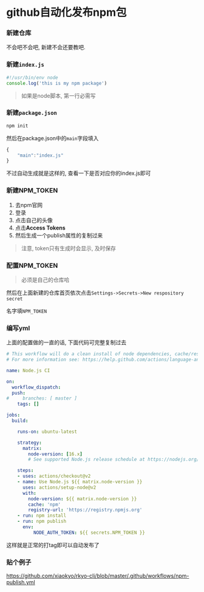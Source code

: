 # github自动化发布npm包

### 新建仓库

不会吧不会吧, 新建不会还要教吧.

### 新建```index.js```

```javascript
#!/usr/bin/env node
console.log('this is my npm package')
```

> 如果是node脚本, 第一行必需写

### 新建```package.json```

```bash
npm init
```

然后在package.json中的```main```字段填入

```javascript
{
	"main":"index.js"
}
```

不过自动生成就是这样的, 查看一下是否对应你的index.js即可

### 新建NPM_TOKEN

1. 去npm官网
2. 登录
3. 点击自己的头像
4. 点击**Access Tokens**
5. 然后生成一个publish属性的复制过来

> 注意, token只有生成时会显示, 及时保存

### 配置NPM_TOKEN

> 必须是自己的仓库哈

然后在上面新建的仓库首页依次点击```Settings->Secrets->New respository secret```

名字填```NPM_TOKEN```

### 编写yml

上面的配置做的一直的话, 下面代码可完整复制过去

```yaml
# This workflow will do a clean install of node dependencies, cache/restore them, build the source code and run tests across different versions of node
# For more information see: https://help.github.com/actions/language-and-framework-guides/using-nodejs-with-github-actions

name: Node.js CI

on:
  workflow_dispatch: 
  push:
#     branches: [ master ]
    tags: []

jobs:
  build:

    runs-on: ubuntu-latest

    strategy:
      matrix:
        node-version: [16.x]
        # See supported Node.js release schedule at https://nodejs.org/en/about/releases/

    steps:
    - uses: actions/checkout@v2
    - name: Use Node.js ${{ matrix.node-version }}
      uses: actions/setup-node@v2
      with:
        node-version: ${{ matrix.node-version }}
        cache: 'npm'
        registry-url: 'https://registry.npmjs.org'
    - run: npm install
    - run: npm publish
      env:
          NODE_AUTH_TOKEN: ${{ secrets.NPM_TOKEN }}
```

这样就是正常的打tag即可以自动发布了

### 贴个例子

https://github.com/xiaokyo/rkyo-cli/blob/master/.github/workflows/npm-publish.yml